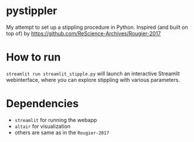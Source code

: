# pystippler
My attempt to set up a stippling procedure in Python. Inspired (and built on top of) by https://github.com/ReScience-Archives/Rougier-2017

# How to run
`streamlit run streamlit_stipple.py` will launch an interactive Streamlit webinterface, where you can explore stippling
with various parameters.

# Dependencies

- `streamlit` for running the webapp
- `altair` for visualization
- others are same as in the `Rougier-2017`
